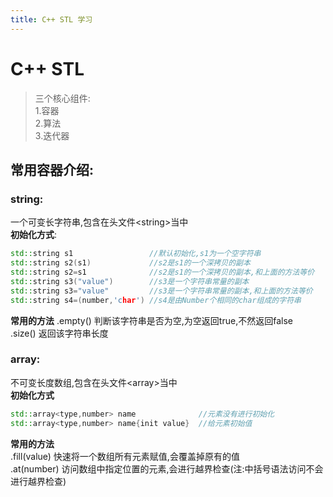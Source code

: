 ```yaml
---
title: C++ STL 学习
---
```

# C++ STL
> 三个核心组件:  
> 1.容器  
> 2.算法  
> 3.迭代器  

## 常用容器介绍:
### string:
  一个可变长字符串,包含在头文件\<string\>当中  
  **初始化方式**:
  ```C++
  std::string s1                 //默认初始化,s1为一个空字符串  
  std::string s2(s1)             //s2是s1的一个深拷贝的副本
  std::string s2=s1              //s2是s1的一个深拷贝的副本,和上面的方法等价
  std::string s3("value")        //s3是一个字符串常量的副本
  std::string s3="value"         //s3是一个字符串常量的副本,和上面的方法等价
  std::string s4=(number,'char') //s4是由Number个相同的char组成的字符串
  ```
  **常用的方法**
  .empty() 判断该字符串是否为空,为空返回true,不然返回false    
  .size() 返回该字符串长度  

### array:
  不可变长度数组,包含在头文件\<array\>当中  
  **初始化方式**  
  ```C++
  std::array<type,number> name              //元素没有进行初始化
  std::array<type,number> name{init value}  //给元素初始值
  ```
  **常用的方法**  
  .fill(value) 快速将一个数组所有元素赋值,会覆盖掉原有的值  
  .at(number) 访问数组中指定位置的元素,会进行越界检查(注:中括号语法访问不会进行越界检查)
